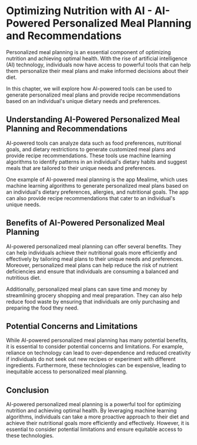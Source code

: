 Optimizing Nutrition with AI - AI-Powered Personalized Meal Planning and Recommendations
===================================================================================================

Personalized meal planning is an essential component of optimizing nutrition and achieving optimal health. With the rise of artificial intelligence (AI) technology, individuals now have access to powerful tools that can help them personalize their meal plans and make informed decisions about their diet.

In this chapter, we will explore how AI-powered tools can be used to generate personalized meal plans and provide recipe recommendations based on an individual's unique dietary needs and preferences.

Understanding AI-Powered Personalized Meal Planning and Recommendations
-----------------------------------------------------------------------

AI-powered tools can analyze data such as food preferences, nutritional goals, and dietary restrictions to generate customized meal plans and provide recipe recommendations. These tools use machine learning algorithms to identify patterns in an individual's dietary habits and suggest meals that are tailored to their unique needs and preferences.

One example of AI-powered meal planning is the app Mealime, which uses machine learning algorithms to generate personalized meal plans based on an individual's dietary preferences, allergies, and nutritional goals. The app can also provide recipe recommendations that cater to an individual's unique needs.

Benefits of AI-Powered Personalized Meal Planning
-------------------------------------------------

AI-powered personalized meal planning can offer several benefits. They can help individuals achieve their nutritional goals more efficiently and effectively by tailoring meal plans to their unique needs and preferences. Moreover, personalized meal plans can help reduce the risk of nutrient deficiencies and ensure that individuals are consuming a balanced and nutritious diet.

Additionally, personalized meal plans can save time and money by streamlining grocery shopping and meal preparation. They can also help reduce food waste by ensuring that individuals are only purchasing and preparing the food they need.

Potential Concerns and Limitations
----------------------------------

While AI-powered personalized meal planning has many potential benefits, it is essential to consider potential concerns and limitations. For example, reliance on technology can lead to over-dependence and reduced creativity if individuals do not seek out new recipes or experiment with different ingredients. Furthermore, these technologies can be expensive, leading to inequitable access to personalized meal planning.

Conclusion
----------

AI-powered personalized meal planning is a powerful tool for optimizing nutrition and achieving optimal health. By leveraging machine learning algorithms, individuals can take a more proactive approach to their diet and achieve their nutritional goals more efficiently and effectively. However, it is essential to consider potential limitations and ensure equitable access to these technologies.
